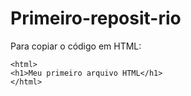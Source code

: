 # Primeiro-reposit-rio

Para copiar o código em HTML:
```
<html>
<h1>Meu primeiro arquivo HTML</h1>
</html>
```
